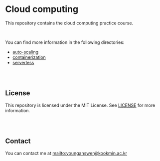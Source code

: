 # Cloud computing

This repository contains the cloud computing practice course.

<br/>

You can find more information in the following directories:

-   [auto-scaling](/auto-scaling/README.md)
-   [containerization](/containerization/README.md)
-   [serverless](/serverless/README.md)

<br/>
<br/>

## License

This repository is licensed under the MIT License. See [LICENSE](LICENSE.md) for more information.

<br/>
<br/>

## Contact

You can contact me at <mailto:younganswer@kookmin.ac.kr>
